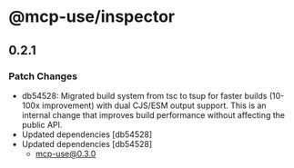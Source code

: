 # @mcp-use/inspector

## 0.2.1

### Patch Changes

- db54528: Migrated build system from tsc to tsup for faster builds (10-100x improvement) with dual CJS/ESM output support. This is an internal change that improves build performance without affecting the public API.
- Updated dependencies [db54528]
- Updated dependencies [db54528]
  - mcp-use@0.3.0
